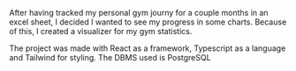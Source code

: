 After having tracked my personal gym journy for a couple months in an excel sheet,
I decided I wanted to see my progress in some charts. Because of this, I created a
visualizer for my gym statistics.

The project was made with React as a framework, Typescript as a language and Tailwind
for styling. The DBMS used is PostgreSQL